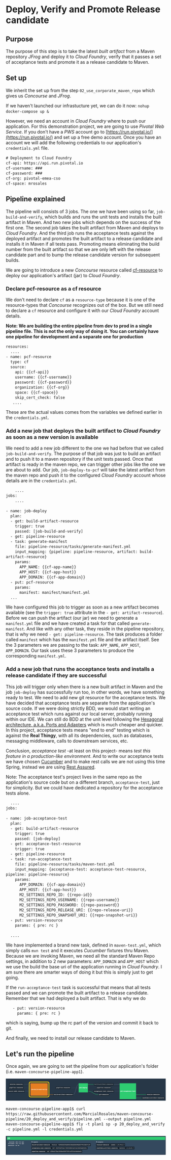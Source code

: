# Deploy, Verify and Promote Release candidate

## Purpose

The purpose of this step is to take the latest *built artifact* from a Maven repository *JFrog* and deploy it to *Cloud Foundry*, verify that it passes a set of acceptance tests and promote it as a release candidate to Maven.

## Set up
We inherit the set up from the step `02_use_corporate_maven_repo` which gives us *Concourse* and *JFrog*.

If we haven't launched our infrastucture yet, we can do it now:
`nohup docker-compose up & `

However, we need an account in *Cloud Foundry* where to push our application. For this demonstration project, we are going to use *Pivotal Web Service*. If you don't have a *PWS* account go to [https://run.pivotal.io/](https://run.pivotal.io/) and set up a free demo account. Once you have an account we will add the following credentials to our application's `credentials.yml` file.
```
# Deployment to Cloud Foundry
cf-api: https://api.run.pivotal.io
cf-username: ###  
cf-password: ###
cf-org: pivotal-emea-cso
cf-space: mrosales
```

## Pipeline explained

The pipeline will consists of 3 jobs. The one we have been using so far, `job-build-and-verify`, which builds and runs the unit tests and installs the built artifact in Maven. And two new jobs which depends on the success of the first one. The second job takes the built artifact from Maven and deploys to *Cloud Foundry*. And the third job runs the acceptance tests against the deployed artifact and promotes the built artifact to a release candidate and installs it in Maven if all tests pass. Promoting means eliminating the build number from the built artifact so that we are only left with the release candidate part and to bump the release candidate version for subsequent builds.

We are going to introduce a new *Concourse* resource called [cf-resource](https://github.com/concourse/cf-resource) to deploy our application's artifact (jar) to *Cloud Foundry*.

### Declare pcf-resource as a cf resource
We don't need to declare `cf` as a `resource-type` because it is one of the resource-types that *Concourse* recognizes out of the box. But we still need to declare a `cf` resource and configure it with our *Cloud Foundry* account details.

**Note: We are building the entire pipeline from dev to prod in a single pipeline file. This is not the only way of doing it. You can certainly have one pipeline for development and a separate one for production**

```
resources:
  ....
- name: pcf-resource
  type: cf
  source:
    api: {{cf-api}}
    username: {{cf-username}}
    password: {{cf-password}}
    organization: {{cf-org}}
    space: {{cf-space}}
    skip_cert_check: false
   ....
```

These are the actual values comes from the variables we defined earlier in the `credentials.yml`.

### Add a new job that deploys the built artifact to *Cloud Foundry* as soon as a new version is available

We need to add a new job different to the one we had before that we called `job-build-and-verify`. The purpose of that job was just to build an artifact and to push it to a maven repository if the unit tests passed. Once that artifact is ready in the maven repo, we can trigger other jobs like the one we are about to add. Our job, `job-deploy-to-pcf` will take the latest artifact from the maven repo and push it to the configured *Cloud Foundry* account whose details are in the `credentials.yml`.

```
    ....
jobs:
    ....

- name: job-deploy
  plan:
  - get: build-artifact-resource
    trigger: true
    passed: [job-build-and-verify]
  - get: pipeline-resource
  - task: generate-manifest
    file: pipeline-resource/tasks/generate-manifest.yml
    input_mapping: {pipeline: pipeline-resource, artifact: build-artifact-resource}
    params:
      APP_NAME: {{cf-app-name}}
      APP_HOST: {{cf-app-host}}
      APP_DOMAIN: {{cf-app-domain}}
  - put: pcf-resource
    params:
      manifest: manifest/manifest.yml
  ...

```

We have configured this job to trigger as soon as a new artifact becomes available (see the `trigger: true` attribute in the `- get: artifact-resource`). Before we can push the artifact (our jar) we need to generate a `manifest.yml` file and we have created a task for that called `generate-manifest`. And like with any other task, they reside in the pipeline repository, that is why we need `- get: pipeline-resource`.  The task produces a folder called `manifest` which has the `manifest.yml` file and the artifact itself. See the 3 parameters we are passing to the task: `APP_NAME`, `APP_HOST`, `APP_DOMAIN`. Our task uses these 3 parameters to produce the corresponding `manifest.yml`.

### Add a new job that runs the acceptance tests and installs a release candidate if they are successful

This job will trigger only when there is a new built artifact in Maven and the job `job-deploy` has successfully run too, in other words, we have something ready to test. We need to add new git resource for the acceptance tests. We have decided that acceptance tests are separate from the application's source code. If we were doing strictly BDD, we would start writing  an acceptance test which runs against our local server, probably running within our IDE. We can still do BDD at the unit level following the [Hexagonal architecture, a.k.a. Ports and Adapters](http://alistair.cockburn.us/Hexagonal+architecture) which is much cheaper and quicker. In this project, acceptance tests means "end to end" testing which is against the **Real Thingy**, with all its dependencies, such as databases, messaging middleware, calls to downstream services, etc.

Conclusion, *acceptance test* -at least on this project- means *test this feature in a production-like environment*. And to write our acceptance tests we have chosen [Cucumber](https://cucumber.io/) and to make rest calls we are not using this time Spring, instead we are using [Rest Assured](http://rest-assured.io/).

Note: The acceptance test's project lives in the same repo as the application's source code but on a different branch, `acceptance-test`, just for simplicity. But we could have dedicated a repository for the acceptance tests alone.

```
  ....
jobs:

- name: job-acceptance-test
  plan:
  - get: build-artifact-resource
    trigger: true
    passed: [job-deploy]
  - get: acceptance-test-resource
    trigger: true
  - get: pipeline-resource
  - task: run-acceptance-test
    file: pipeline-resource/tasks/maven-test.yml
    input_mapping: {acceptance-test: acceptance-test-resource, pipeline: pipeline-resource}
    params:
      APP_DOMAIN: {{cf-app-domain}}
      APP_HOST: {{cf-app-host}}
      M2_SETTINGS_REPO_ID: {{repo-id}}
      M2_SETTINGS_REPO_USERNAME: {{repo-username}}
      M2_SETTINGS_REPO_PASSWORD: {{repo-password}}
      M2_SETTINGS_REPO_RELEASE_URI: {{repo-release-uri}}
      M2_SETTINGS_REPO_SNAPSHOT_URI: {{repo-snapshot-uri}}
  - put: version-resource
    params: { pre: rc }

  ....

```

We have implemented a brand new task, defined in `maven-test.yml`, which simply calls `mvn test` and it executes *Cucumber* fixtures thru Maven. Because we are invoking Maven, we need all the standard Maven Repo settings, in addition to 2 new parameters: `APP_DOMAIN` and `APP_HOST` which we use the build the base uri of the application running in *Cloud Foundry*. I am sure there are smarter ways of doing it but this is simply just to get going.

If the `run-acceptance-test` task is successful that means that all tests passed and we can promote the built artifact to a release candidate. Remember that we had deployed a built artifact. That is why we do
```
   - put: version-resource
     params: { pre: rc }
```
 which is saying, bump up the rc part of the version and commit it back to git.

 And finally, we need to install our release candidate to Maven.


## Let's run the pipeline

Once again, we are going to set the pipeline from our application's folder (i.e. `maven-concourse-pipeline-app1`).

![pipeline](assets/pipeline.png)

```
maven-concourse-pipeline-app1$ curl https://raw.githubusercontent.com/MarcialRosales/maven-concourse-pipeline/20_deploy_and_verify/pipeline.yml --output pipeline.yml
maven-concourse-pipeline-app1$ fly -t plan1 sp -p 20_deploy_and_verify -c pipeline.yml -l credentials.yml
```

![job-acceptance-test](assets/job-acceptance-test.png)
